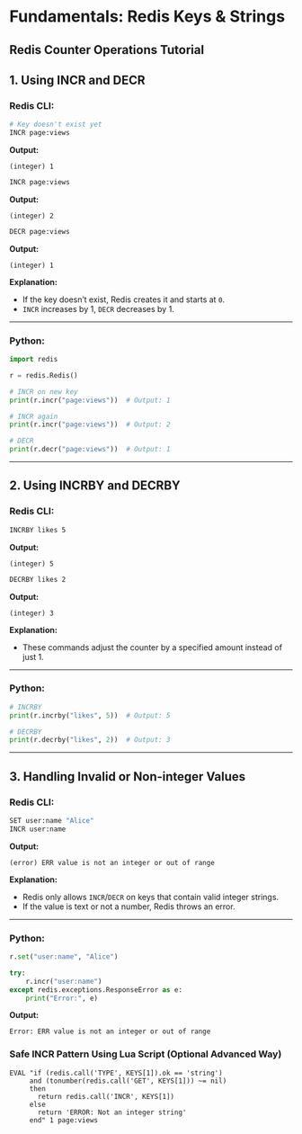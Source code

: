 # Fundamentals: Redis Keys & Strings

## Redis Counter Operations Tutorial

## 1. Using INCR and DECR

### Redis CLI:

```sh
# Key doesn't exist yet
INCR page:views
```

**Output:**
```
(integer) 1
```

```sh
INCR page:views
```

**Output:**
```
(integer) 2
```

```sh
DECR page:views
```

**Output:**
```
(integer) 1
```

**Explanation:**  
- If the key doesn’t exist, Redis creates it and starts at `0`.  
- `INCR` increases by 1, `DECR` decreases by 1.

---

### Python:

```python
import redis

r = redis.Redis()

# INCR on new key
print(r.incr("page:views"))  # Output: 1

# INCR again
print(r.incr("page:views"))  # Output: 2

# DECR
print(r.decr("page:views"))  # Output: 1
```

---

## 2. Using INCRBY and DECRBY

### Redis CLI:

```sh
INCRBY likes 5
```

**Output:**
```
(integer) 5
```

```sh
DECRBY likes 2
```

**Output:**
```
(integer) 3
```

**Explanation:**  
- These commands adjust the counter by a specified amount instead of just 1.

---

### Python:

```python
# INCRBY
print(r.incrby("likes", 5))  # Output: 5

# DECRBY
print(r.decrby("likes", 2))  # Output: 3
```

---

## 3. Handling Invalid or Non-integer Values

### Redis CLI:

```sh
SET user:name "Alice"
INCR user:name
```

**Output:**
```
(error) ERR value is not an integer or out of range
```

**Explanation:**  
- Redis only allows `INCR`/`DECR` on keys that contain valid integer strings.  
- If the value is text or not a number, Redis throws an error.

---

### Python:

```python
r.set("user:name", "Alice")

try:
    r.incr("user:name")
except redis.exceptions.ResponseError as e:
    print("Error:", e)
```

**Output:**
```
Error: ERR value is not an integer or out of range
```

### Safe INCR Pattern Using Lua Script (Optional Advanced Way)
```
EVAL "if (redis.call('TYPE', KEYS[1]).ok == 'string') 
     and (tonumber(redis.call('GET', KEYS[1])) ~= nil) 
     then 
       return redis.call('INCR', KEYS[1]) 
     else 
       return 'ERROR: Not an integer string' 
     end" 1 page:views
```